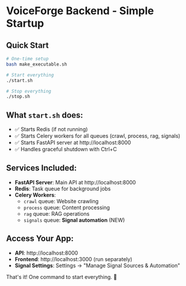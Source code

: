 # VoiceForge Backend - Simple Startup

## Quick Start

```bash
# One-time setup
bash make_executable.sh

# Start everything
./start.sh

# Stop everything  
./stop.sh
```

## What `start.sh` does:
- ✅ Starts Redis (if not running)
- ✅ Starts Celery workers for all queues (crawl, process, rag, signals)
- ✅ Starts FastAPI server at http://localhost:8000
- ✅ Handles graceful shutdown with Ctrl+C

## Services Included:
- **FastAPI Server**: Main API at http://localhost:8000
- **Redis**: Task queue for background jobs
- **Celery Workers**: 
  - `crawl` queue: Website crawling
  - `process` queue: Content processing  
  - `rag` queue: RAG operations
  - `signals` queue: **Signal automation** (NEW)

## Access Your App:
- **API**: http://localhost:8000
- **Frontend**: http://localhost:3000 (run separately)
- **Signal Settings**: Settings → "Manage Signal Sources & Automation"

That's it! One command to start everything. 🚀
